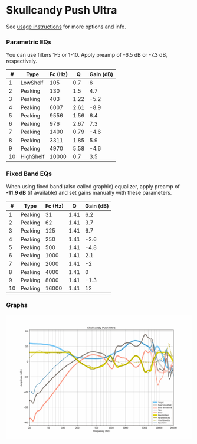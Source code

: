 # Skullcandy Push Ultra
See [usage instructions](https://github.com/jaakkopasanen/AutoEq#usage) for more options and info.

### Parametric EQs
You can use filters 1-5 or 1-10. Apply preamp of -6.5 dB or -7.3 dB, respectively.

|   # | Type      |   Fc (Hz) |    Q |   Gain (dB) |
|-----|-----------|-----------|------|-------------|
|   1 | LowShelf  |       105 | 0.7  |         6   |
|   2 | Peaking   |       130 | 1.5  |         4.7 |
|   3 | Peaking   |       403 | 1.22 |        -5.2 |
|   4 | Peaking   |      6007 | 2.61 |        -8.9 |
|   5 | Peaking   |      9556 | 1.56 |         6.4 |
|   6 | Peaking   |       976 | 2.67 |         7.3 |
|   7 | Peaking   |      1400 | 0.79 |        -4.6 |
|   8 | Peaking   |      3311 | 1.85 |         5.9 |
|   9 | Peaking   |      4970 | 5.58 |        -4.6 |
|  10 | HighShelf |     10000 | 0.7  |         3.5 |

### Fixed Band EQs
When using fixed band (also called graphic) equalizer, apply preamp of **-11.9 dB** (if available) and set gains manually with these parameters.

|   # | Type    |   Fc (Hz) |    Q |   Gain (dB) |
|-----|---------|-----------|------|-------------|
|   1 | Peaking |        31 | 1.41 |         6.2 |
|   2 | Peaking |        62 | 1.41 |         3.7 |
|   3 | Peaking |       125 | 1.41 |         6.7 |
|   4 | Peaking |       250 | 1.41 |        -2.6 |
|   5 | Peaking |       500 | 1.41 |        -4.8 |
|   6 | Peaking |      1000 | 1.41 |         2.1 |
|   7 | Peaking |      2000 | 1.41 |        -2   |
|   8 | Peaking |      4000 | 1.41 |         0   |
|   9 | Peaking |      8000 | 1.41 |        -1.3 |
|  10 | Peaking |     16000 | 1.41 |        12   |

### Graphs
![](./Skullcandy%20Push%20Ultra.png)
